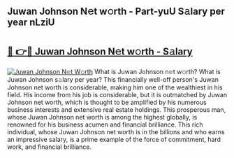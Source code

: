 ## Juwan Johnson N𝚎t w𝚘rth - Part-yuU S𝚊lary per year nLziU

# <h2><a href="http://gc28oj.nevu.top/?p=Juwan+Johnson">🔗 👉🔴 Juwan Johnson N𝚎t w𝚘rth - S𝚊lary</a></h2>

[![Juwan Johnson N𝚎t W𝚘rth](https://i.imgur.com/Oavwk0R.jpeg)](http://gc28oj.nevu.top/?p=Juwan+Johnson)
What is Juwan Johnson n𝚎t w𝚘rth? What is Juwan Johnson s𝚊lary per year?
This financially well-off person's Juwan Johnson net worth is considerable, making him one of the wealthiest in his field. His income from his job is considerable, but it is outmatched by Juwan Johnson net worth, which is thought to be amplified by his numerous business interests and extensive real estate holdings. This prosperous man, whose Juwan Johnson net worth is among the highest globally, is renowned for his business acumen and financial brilliance. This rich individual, whose Juwan Johnson net worth is in the billions and who earns an impressive salary, is a prime example of the force of commitment, hard work, and financial brilliance.

